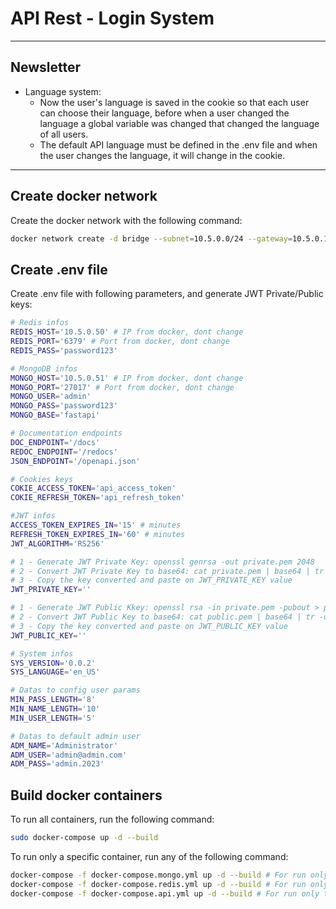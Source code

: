 # API Rest - Login System
___
## __Newsletter__
- Language system:
  - Now the user's language is saved in the cookie so that each user can choose their language, before when a user changed the language a global variable was changed that changed the language of all users.
  - The default API language must be defined in the .env file and when the user changes the language, it will change in the cookie.

___
## Create docker network
Create the docker network with the following command:
```bash
docker network create -d bridge --subnet=10.5.0.0/24 --gateway=10.5.0.1 api_network
```
## Create .env file

Create .env file with following parameters, and generate JWT Private/Public keys:
```bash
# Redis infos
REDIS_HOST='10.5.0.50' # IP from docker, dont change
REDIS_PORT='6379' # Port from docker, dont change
REDIS_PASS='password123'

# MongoDB infos
MONGO_HOST='10.5.0.51' # IP from docker, dont change
MONGO_PORT='27017' # Port from docker, dont change
MONGO_USER='admin'
MONGO_PASS='password123'
MONGO_BASE='fastapi'

# Documentation endpoints
DOC_ENDPOINT='/docs'
REDOC_ENDPOINT='/redocs'
JSON_ENDPOINT='/openapi.json'

# Cookies keys
COKIE_ACCESS_TOKEN='api_access_token'
COKIE_REFRESH_TOKEN='api_refresh_token'

#JWT infos
ACCESS_TOKEN_EXPIRES_IN='15' # minutes
REFRESH_TOKEN_EXPIRES_IN='60' # minutes
JWT_ALGORITHM='RS256'

# 1 - Generate JWT Private Key: openssl genrsa -out private.pem 2048
# 2 - Convert JWT Private Key to base64: cat private.pem | base64 | tr -d \\n
# 3 - Copy the key converted and paste on JWT_PRIVATE_KEY value
JWT_PRIVATE_KEY=''

# 1 - Generate JWT Public Kkey: openssl rsa -in private.pem -pubout > public.pem
# 2 - Convert JWT Public Key to base64: cat public.pem | base64 | tr -d \\n
# 3 - Copy the key converted and paste on JWT_PUBLIC_KEY value
JWT_PUBLIC_KEY=''

# System infos
SYS_VERSION='0.0.2'
SYS_LANGUAGE='en_US'

# Datas to config user params
MIN_PASS_LENGTH='8'
MIN_NAME_LENGTH='10'
MIN_USER_LENGTH='5'

# Datas to default admin user
ADM_NAME='Administrator'
ADM_USER='admin@admin.com'
ADM_PASS='admin.2023'
```
## Build docker containers
To run all containers, run the following command:
```bash
sudo docker-compose up -d --build
```
To run only a specific container, run any of the following command:
```bash
docker-compose -f docker-compose.mongo.yml up -d --build # For run only the mongodb container
docker-compose -f docker-compose.redis.yml up -d --build # For run only the redis container
docker-compose -f docker-compose.api.yml up -d --build # For run only the api container
```
